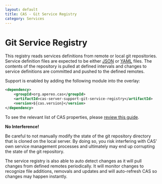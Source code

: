 ```yaml
---
layout: default
title: CAS - Git Service Registry
category: Services
---
```


# Git Service Registry

This registry reads services definitions from remote or local git repositories. Service definition files are expected to be either [JSON](JSON-Service-Management.html) or [YAML](YAML-Service-Management.html) files. The contents of the repository is pulled at defined intervals and changes to service definitions are committed and pushed to the defined remotes.

Support is enabled by adding the following module into the overlay:

```xml
<dependency>
    <groupId>org.apereo.cas</groupId>
    <artifactId>cas-server-support-git-service-registry</artifactId>
    <version>${cas.version}</version>
</dependency>
```

To see the relevant list of CAS properties, please [review this guide](../configuration/Configuration-Properties.html#git-service-registry).

<div class="alert alert-warning"><strong>No Interference!</strong><p>
Be careful to not manually modify the state of the git repository directory that is cloned on the local server. By doing so, you risk 
interfering with CAS' own service management processes and ultimately may end up corrupting the state of the git repository.
</p></div>

The service registry is also able to auto detect changes as it will pull changes from defined remotes periodically. It will monitor changes to recognize file additions, removals and updates and will auto-refresh CAS so changes may happen instantly.
